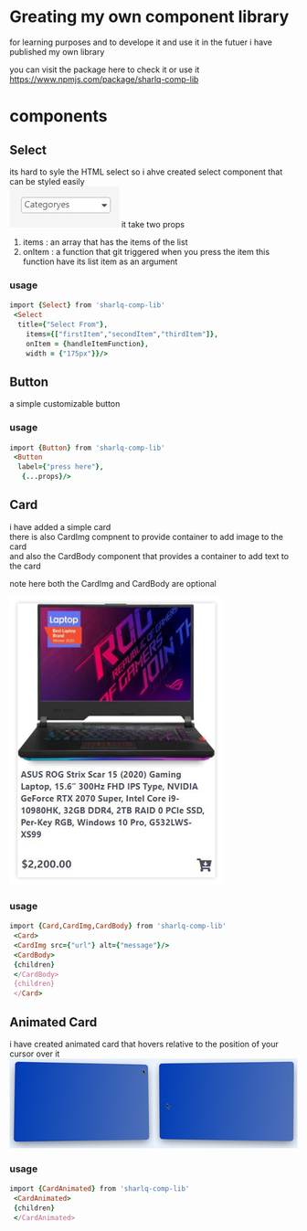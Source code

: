 # Greating my own component library
  
  for learning purposes and to develope it and use it in the futuer i have published my own library  
  
  you can visit the package here to check it or use it  
  https://www.npmjs.com/package/sharlq-comp-lib  

# components
## Select  
  
its hard to syle the HTML select so i ahve created select component that can be styled easily  
![Select](./resources/Select.JPG)
it take two props  
1. items : an array that has the items of the list
1. onItem : a function that git triggered when you press the item this function have its list item as an argument

### usage
```ruby
import {Select} from 'sharlq-comp-lib'
 <Select
  title={"Select From"},
    items={["firstItem","secondItem","thirdItem"]},
    onItem = {handleItemFunction},
    width = {"175px"}}/>

```

  

## Button
a simple customizable button
  
  ### usage
```ruby
import {Button} from 'sharlq-comp-lib'
 <Button
  label={"press here"},
   {...props}/>

```
## Card
i have added a simple card   
there is also CardImg compnent to provide container to add image to the card  
and also the CardBody component that provides a container to add text to the card  

  
note here both the CardImg and CardBody are optional
  
  ![Card](./resources/Card.JPG)

  ### usage
```ruby
import {Card,CardImg,CardBody} from 'sharlq-comp-lib'
 <Card>
 <CardImg src={"url"} alt={"message"}/>
 <CardBody>
 {children}
 </CardBody>
 {children}
 </Card>

```

## Animated Card

i have created animated card that hovers relative to the position of your cursor over it
![Animated Card](./resources/cardAnimated.jpg)


### usage
```ruby
import {CardAnimated} from 'sharlq-comp-lib'
 <CardAnimated>
 {children}
 </CardAnimated>

```